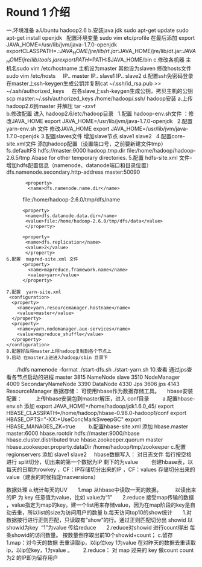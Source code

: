 # Round 1 介绍
一.环境准备
  a.Ubuntu hadoop2.6
  b.安装java jdk 
    sudo apt-get update 
    sudo apt-get install openjdk
    配置环境变量  sudo vim etc/profile 在最后添加
    export JAVA_HOME=/usr/lib/jvm/java-1.7.0-openjdk
    exportCLASSPATH=.:$JAVA_HOME/jre/lib/rt.jar:$JAVA_HOME/jre/lib/dt.jar:$JAVA_HOME/jre/lib/tools.jar            
    export PATH=$PATH:$JAVA_HOME/bin
  c.修改各机器 主机名sudo vim /etc/hostname 主机设为master 其他设为slaven
    修改hosts文件 sudo vim /etc/hosts
      IP.. master
      IP.. slave1
      IP.. slave2
  d.配置ssh免密码登录
      在master上ssh-keygen生成公钥并复制cat ~/.ssh/id_rsa.pub >> ~/.ssh/authorized_keys
      在各slave上ssh-keygen生成公钥，拷贝主机的公钥scp master:~/.ssh/authorized_keys  /home/hadoop/.ssh/
hadoop安装
  a.上传hadoop2.6到master 并解压 tar -zxvf  
  b.修改配置 进入 hadoop2.6/etc/hadoop目录
    1.配置 hadoop-env.sh文件 ：修改JAVA_HOME
        export JAVA_HOME=/usr/lib/jvm/java-1.7.0-openjdk
    2.配置 yarn-env.sh 文件  修改JAVA_HOME
        export JAVA_HOME=/usr/lib/jvm/java-1.7.0-openjdk
    3.配置slaves文件 增加slave节点 
         slave1 slave2
    4.配置core-site.xml文件  添加hadoop配置（设置端口号，之前要新建文件tmp）
      <property>
                <name>fs.defaultFS</name>
                <value>hdfs://master:9000</value>
        </property>
        <property>
                <name>hadoop.tmp.dir</name>
                <value>file:/home/hadoop/hadoop-2.6.5/tmp</value>
                <description>Abase for other temporary directories.</description>
        </property>
    5.配置  hdfs-site.xml 文件- 增加hdfs配置信息（namenode、datanode端口和目录位置）
         <property>
           <name>dfs.namenode.secondary.http-address</name>
           <value>master:50090</value>
          </property>

           <property>
            <name>dfs.namenode.name.dir</name>
            <value>file:/home/hadoop-2.6.0/tmp/dfs/name</value>
          </property>

          <property>
           <name>dfs.datanode.data.dir</name>
           <value>file:/home/hadoop-2.6.0/tmp/dfs/data</value>
           </property>

          <property>
           <name>dfs.replication</name>
           <value>2</value>
           </property>
    6.配置  mapred-site.xml 文件
          <property>
            <name>mapreduce.framework.name</name>
            <value>yarn</value>
          </property>
         
    7.配置  yarn-site.xml 
     <configuration>
      <property>
        <name>yarn.resourcemanager.hostname</name>
        <value>master</value>
      </property>
      <property>
        <name>yarn.nodemanager.aux-services</name>
        <value>mapreduce_shuffle</value>
      </property>
    </configuration>
    8.配置好后将master上得hadoop复制到各个节点上
    9.启动 在master上进进入hadoop/sbin 目录下
       ./hdfs namenode -format 
       ./start-dfs.sh
       ./start-yarn.sh
    10.查看  通过jps查看各节点启动的进程 
        master 3815 NameNode               slave    3510 NodeManager                                 
                4009 SecondaryNameNode              3390 DataNode
                4330 Jps                            3606 jps
                4143 ResourceManager
数据存储： 可使用hbase作为数据存储工具。
     hbase安装配置：
          上传hbase安装包到master解压，进入 conf目录
          a.配置hbase-env.sh 添加
               export JAVA_HOME=/home/hadoop/jdk1.6.0_45/
               export HBASE_CLASSPATH=/home/hadoop/hbase-0.98.0-hadoop1/conf
               export HBASE_OPTS="-XX:+UseConcMarkSweepGC"
               export HBASE_MANAGES_ZK=true
          b.配置hbase-site.xml 添加
                <configuration>
                <property>
                 <name>hbase.master</name>
                 <value>master:6000</value>
                </property>
                <property>
                 <name>hbase.rootdir</name>
                 <value>hdfs://master:9000/hbase</value>
                </property>
                <property>
                 <name>hbase.cluster.distributed</name>
                 <value>true</value>
                </property>
                <property>
                 <name>hbase.zookeeper.quorum</name>
                 <value>master</value>
                </property>
                <property>
                 <name>hbase.zookeeper.property.dataDir</name>
                 <value>/home/hadoop/tmp/zookeeper</value>
                </property>
                </configuration>
           c.配置regionservers  添加 slave1 slave2
     hbase数据写入：
            对日志文件 每行按空格进行 split切分，切出来的第一个数据为IP  剩下的为value 
         创建hbase表，以每天的日期为rowkey ，CF：IP存储切分出来的IP ，CF：values 存储切分出来的value（建表的时候指定maxversions）
            
数据处理
    a.统计每天的UV
        1.map  从hbase中读取一天的数据。
          以读出来的IP 为 key 任意值为value，比如 value为“1”
        2.reduce 接受map传输的数据 ，value指定为map的key。建一个list用来存储value，因为在map阶段的key是自动去重，所以list的size为访问用户的数量
    b.每天访问top10的show统计
        1.对数据按行进行正则匹配，只读取有“show”的行。通过正则匹配切分出 showid  以showid为key  “1”为value 传给reduce 
        2.reduce对showid 进行count得出 每条showid的访问数量。 按数量倒序取出前10个showid+count；
    c.留存
        1.map：对今天的数据 去重读取ip，以ip位key 1为value  在对昨天的数据去重读取ip，以ip位key，1为value 。
        2.reduce： 对 map 过来的 key 做count count为2 的IP即为留存用户 
    
    
    
    
    
    
    
    
    
    
    
    
    
    
